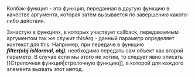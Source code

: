 Колбэк-функция - это функция, переданная в другую функцию в качестве аргумента, которая затем вызывается по завершению какого-либо действия.

Зачастую в функциях, в которых участвует callback, передаваемым аргументом так же служит thisArg - данный параметр определяет контекст для this. Например, при передаче в функцию ***filter(obj.isNormal, obj)***, необходимо передать сам объект как второй параметр.
	В случае если мы этого не хотим, то следует явно описать [[Стрелочная функция|стрелочную функцию]], в которой для каждого элемента вызвать этот метод.
